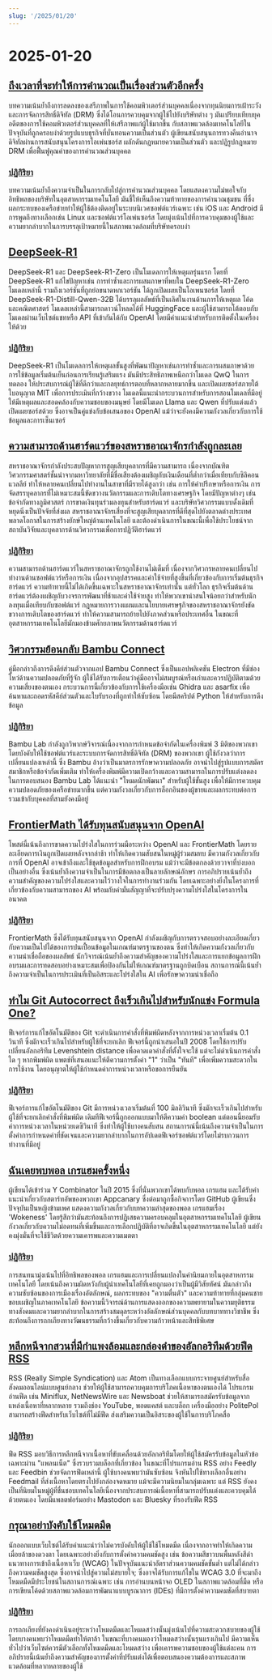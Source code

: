 ```yaml
---
slug: '/2025/01/20'
---
```


# 2025-01-20

## [ถึงเวลาที่จะทำให้การคำนวณเป็นเรื่องส่วนตัวอีกครั้ง](https://www.vintagecomputing.com/index.php/archives/3292/the-pc-is-dead-its-time-to-make-computing-personal-again)

บทความเน้นย้ำถึงการลดลงของเสรีภาพในการใช้คอมพิวเตอร์ส่วนบุคคลเนื่องจากทุนนิยมการเฝ้าระวังและการจัดการสิทธิ์ดิจิทัล (DRM) ซึ่งได้โอนการควบคุมจากผู้ใช้ไปยังบริษัทต่าง ๆ มันเปรียบเทียบยุคอดีตของการใช้คอมพิวเตอร์ส่วนบุคคลที่ให้เสรีภาพแก่ผู้ใช้มากขึ้น กับสภาพแวดล้อมเทคโนโลยีในปัจจุบันที่ถูกครอบงำด้วยรูปแบบธุรกิจที่บั่นทอนความเป็นส่วนตัว ผู้เขียนสนับสนุนการทวงคืนอำนาจดิจิทัลผ่านการสนับสนุนโครงการโอเพ่นซอร์ส ผลักดันกฎหมายความเป็นส่วนตัว และปฏิรูปกฎหมาย DRM เพื่อฟื้นฟูคุณค่าของการคำนวณส่วนบุคคล

### [ปฏิกิริยา](https://news.ycombinator.com/item?id=42763095)

บทความเน้นย้ำถึงความจำเป็นในการกลับไปสู่การคำนวณส่วนบุคคล โดยแสดงความไม่พอใจกับอิทธิพลของบริษัทในอุตสาหกรรมเทคโนโลยี มันชี้ให้เห็นถึงความท้าทายของการคำนวณชุมชน ที่ซึ่งผลกระทบของเครือข่ายทำให้ผู้ใช้ต้องติดอยู่ในระบบนิเวศซอฟต์แวร์เฉพาะ เช่น iOS และ Android มีการพูดถึงทางเลือกเช่น Linux และซอฟต์แวร์โอเพ่นซอร์ส โดยมุ่งเน้นไปที่การควบคุมของผู้ใช้และความยากลำบากในการบรรลุเป้าหมายนี้ในสภาพแวดล้อมที่บริษัทครอบงำ

## [DeepSeek-R1](https://github.com/deepseek-ai/DeepSeek-R1)

DeepSeek-R1 และ DeepSeek-R1-Zero เป็นโมเดลการให้เหตุผลรุ่นแรก โดยที่ DeepSeek-R1 แก้ไขปัญหาเช่น การทำซ้ำและการผสมภาษาที่พบใน DeepSeek-R1-Zero โมเดลเหล่านี้ รวมถึงเวอร์ชันที่ถูกย่อขนาดหกเวอร์ชัน ได้ถูกเปิดเผยเป็นโอเพนซอร์ส โดยที่ DeepSeek-R1-Distill-Qwen-32B ได้บรรลุผลลัพธ์ที่เป็นเลิศในงานด้านการให้เหตุผล โค้ด และคณิตศาสตร์ โมเดลเหล่านี้สามารถดาวน์โหลดได้ที่ HuggingFace และผู้ใช้สามารถโต้ตอบกับโมเดลผ่านเว็บไซต์แชทหรือ API ที่เข้ากันได้กับ OpenAI โดยมีคำแนะนำสำหรับการติดตั้งในเครื่องให้ด้วย

### [ปฏิกิริยา](https://news.ycombinator.com/item?id=42768072)

DeepSeek-R1 เป็นโมเดลการให้เหตุผลขั้นสูงที่พัฒนาปัญหาเช่นการทำซ้ำและการผสมภาษาด้วยการใช้ข้อมูลเริ่มต้นเย็นก่อนการเรียนรู้เสริมแรง มันมีประสิทธิภาพเหนือกว่าโมเดล QwQ ในการทดลอง ให้ประสบการณ์ผู้ใช้ที่ดีกว่าและกลยุทธ์การตอบที่หลากหลายมากขึ้น และเปิดเผยซอร์สภายใต้ใบอนุญาต MIT เพื่อการประเมินที่กว้างขวาง โมเดลนี้แนะนำกระบวนการสำหรับการสอนโมเดลที่มีอยู่ให้มีเหตุผลและสอดคล้องกับความชอบของมนุษย์ โดยมีโมเดล Llama และ Qwen ที่ปรับแต่งแล้วเปิดเผยซอร์สด้วย ซึ่งอาจเป็นคู่แข่งกับข้อเสนอของ OpenAI แม้ว่าจะยังคงมีความกังวลเกี่ยวกับการใช้ข้อมูลและการเซ็นเซอร์

## [ความสามารถด้านฮาร์ดแวร์ของสหราชอาณาจักรกำลังถูกละเลย](https://josef.cn/blog/uk-talent)

สหราชอาณาจักรกำลังประสบปัญหาการสูญเสียบุคลากรที่มีความสามารถ เนื่องจากบัณฑิตวิศวกรรมศาสตร์ชั้นนำจากมหาวิทยาลัยที่มีชื่อเสียงต้องเผชิญกับเงินเดือนที่ต่ำกว่าเมื่อเทียบกับซิลิคอนแวลลีย์ ทำให้หลายคนเปลี่ยนไปทำงานในสาขาที่มีรายได้สูงกว่า เช่น การให้คำปรึกษาหรือการเงิน การจัดสรรบุคลากรที่ไม่เหมาะสมนี้ขัดขวางนวัตกรรมและการเติบโตทางเศรษฐกิจ โดยมีปัญหาต่างๆ เช่น ข้อจำกัดทางภูมิศาสตร์ การขาดเงินทุนร่วมลงทุนสำหรับฮาร์ดแวร์ และบริษัทวิศวกรรมแบบดั้งเดิมที่หยุดนิ่งเป็นปัจจัยที่ส่งผล สหราชอาณาจักรเสี่ยงที่จะสูญเสียบุคลากรที่ดีที่สุดไปยังตลาดต่างประเทศ พลาดโอกาสในการสร้างยักษ์ใหญ่ด้านเทคโนโลยี และต้องดำเนินการในขณะนี้เพื่อใช้ประโยชน์จากสถาบันวิจัยและบุคลากรด้านวิศวกรรมเพื่อการปฏิวัติฮาร์ดแวร์

### [ปฏิกิริยา](https://news.ycombinator.com/item?id=42763386)

ความสามารถด้านฮาร์ดแวร์ในสหราชอาณาจักรถูกใช้งานไม่เต็มที่ เนื่องจากวิศวกรหลายคนเปลี่ยนไปทำงานด้านซอฟต์แวร์หรือการเงิน เนื่องจากอุปสรรคและค่าใช้จ่ายที่สูงขึ้นที่เกี่ยวข้องกับการเริ่มต้นธุรกิจฮาร์ดแวร์ ความท้าทายนี้ไม่ได้เกิดขึ้นเฉพาะในสหราชอาณาจักรเท่านั้น แต่ทั่วโลก ธุรกิจเริ่มต้นด้านฮาร์ดแวร์ต้องเผชิญกับวงจรการพัฒนาที่ช้าและค่าใช้จ่ายสูง ทำให้พวกเขาน่าสนใจน้อยกว่าสำหรับนักลงทุนเมื่อเทียบกับซอฟต์แวร์ กฎหมายการวางแผนและนโยบายเศรษฐกิจของสหราชอาณาจักรยังขัดขวางการเติบโตของฮาร์ดแวร์ ทำให้ความสามารถย้ายไปยังภาคส่วนหรือประเทศอื่น ในขณะที่อุตสาหกรรมเทคโนโลยีมักมองข้ามศักยภาพนวัตกรรมด้านฮาร์ดแวร์

## [วิศวกรรมย้อนกลับ Bambu Connect](https://wiki.rossmanngroup.com/wiki/Reverse_Engineering_Bambu_Connect)

คู่มือกล่าวถึงการดึงคีย์ส่วนตัวจากแอป Bambu Connect ซึ่งเป็นแอปพลิเคชัน Electron ที่มีช่องโหว่ด้านความปลอดภัยที่รู้จัก ผู้ใช้ได้รับการเตือนว่าคู่มืออาจไม่สมบูรณ์หรือเก่าและควรปฏิบัติตามด้วยความเสี่ยงของตนเอง กระบวนการนี้เกี่ยวข้องกับการใช้เครื่องมือเช่น Ghidra และ asarfix เพื่อค้นหาและถอดรหัสคีย์ส่วนตัวและใบรับรองที่ถูกทำให้ซับซ้อน โดยมีสคริปต์ Python ให้สำหรับการดึงข้อมูล

### [ปฏิกิริยา](https://news.ycombinator.com/item?id=42764602)

Bambu Lab กำลังถูกวิพากษ์วิจารณ์เนื่องจากการกำหนดข้อจำกัดในเครื่องพิมพ์ 3 มิติของพวกเขา โดยบังคับให้ใช้ซอฟต์แวร์และระบบการจัดการสิทธิ์ดิจิทัล (DRM) ของพวกเขา ผู้ใช้กังวลว่าการเปลี่ยนแปลงเหล่านี้ ซึ่ง Bambu อ้างว่าเป็นมาตรการรักษาความปลอดภัย อาจนำไปสู่รูปแบบการสมัครสมาชิกหรือข้อจำกัดเพิ่มเติม ทำให้เครื่องพิมพ์มีความเปิดกว้างและความสามารถในการปรับแต่งลดลง ในการตอบสนอง Bambu Lab ได้แนะนำ "โหมดนักพัฒนา" สำหรับผู้ใช้ขั้นสูง เพื่อให้มีการควบคุมความปลอดภัยของเครือข่ายมากขึ้น แต่ความกังวลเกี่ยวกับการล็อกอินของผู้ขายและผลกระทบต่อการรวมเข้ากับบุคคลที่สามยังคงมีอยู่

## [FrontierMath ได้รับทุนสนับสนุนจาก OpenAI](https://www.lesswrong.com/posts/cu2E8wgmbdZbqeWqb/meemi-s-shortform)

โพสต์นี้เน้นถึงการขาดความโปร่งใสในการร่วมมือระหว่าง OpenAI และ FrontierMath โดยรายละเอียดการเงินถูกเปิดเผยหลังจากล่าช้า ทำให้เกิดความสับสนในหมู่ผู้ร่วมสมทบ มีความกังวลเกี่ยวกับการที่ OpenAI อาจเข้าถึงและใช้ชุดข้อมูลสำหรับการฝึกอบรม แม้ว่าจะมีข้อตกลงด้วยวาจาที่บ่งบอกเป็นอย่างอื่น ซึ่งเน้นย้ำถึงความจำเป็นในการมีข้อตกลงเป็นลายลักษณ์อักษร การอภิปรายเน้นย้ำถึงความสำคัญของความโปร่งใสและความไว้วางใจในการทำงานร่วมกัน โดยเฉพาะอย่างยิ่งในโครงการที่เกี่ยวข้องกับความสามารถของ AI พร้อมกับคำมั่นสัญญาที่จะปรับปรุงความโปร่งใสในโครงการในอนาคต

### [ปฏิกิริยา](https://news.ycombinator.com/item?id=42763231)

FrontierMath ซึ่งได้รับทุนสนับสนุนจาก OpenAI กำลังเผชิญกับการตรวจสอบอย่างละเอียดเกี่ยวกับความเป็นไปได้ของการปนเปื้อนข้อมูลในเกณฑ์มาตรฐานของตน ซึ่งทำให้เกิดความกังวลเกี่ยวกับความน่าเชื่อถือของผลลัพธ์ นักวิจารณ์เน้นย้ำถึงความสำคัญของความโปร่งใสและการแยกข้อมูลการฝึกอบรมและการทดสอบอย่างเหมาะสมเพื่อป้องกันไม่ให้เกณฑ์มาตรฐานถูกบิดเบือน สถานการณ์นี้เน้นย้ำถึงความจำเป็นในการประเมินที่เป็นอิสระและโปร่งใสใน AI เพื่อรักษาความน่าเชื่อถือ

## [ทำไม Git Autocorrect ถึงเร็วเกินไปสำหรับนักแข่ง Formula One?](https://blog.gitbutler.com/why-is-git-autocorrect-too-fast-for-formula-one-drivers/)

ฟีเจอร์การแก้ไขอัตโนมัติของ Git จะดำเนินการคำสั่งที่พิมพ์ผิดหลังจากการหน่วงเวลาเริ่มต้น 0.1 วินาที ซึ่งมักจะเร็วเกินไปสำหรับผู้ใช้ที่จะยกเลิก ฟีเจอร์นี้ถูกนำเสนอในปี 2008 โดยใช้การปรับเปลี่ยนอัลกอริทึม Levenshtein distance เพื่อคาดเดาคำสั่งที่ตั้งใจจะใช้ แต่จะไม่ดำเนินการคำสั่งใด ๆ หากพิมพ์ผิด แพตช์ที่เสนอแนะให้ตีความการตั้งค่า "1" ว่าเป็น "ทันที" เพื่อเพิ่มความสะดวกในการใช้งาน โดยอนุญาตให้ผู้ใช้กำหนดค่าการหน่วงเวลาหรือขอการยืนยัน

### [ปฏิกิริยา](https://news.ycombinator.com/item?id=42760620)

ฟีเจอร์การแก้ไขอัตโนมัติของ Git มีการหน่วงเวลาเริ่มต้นที่ 100 มิลลิวินาที ซึ่งมักจะเร็วเกินไปสำหรับผู้ใช้ที่จะยกเลิกคำสั่งที่พิมพ์ผิด เดิมทีฟีเจอร์นี้ถูกออกแบบมาให้ตีความค่า boolean แต่ตอนนี้ยอมรับค่าการหน่วงเวลาในหน่วยเดซิวินาที ซึ่งทำให้ผู้ใช้บางคนสับสน สถานการณ์นี้เน้นถึงความจำเป็นในการตั้งค่าการกำหนดค่าที่ชัดเจนและความยากลำบากในการอัปเดตฟีเจอร์ซอฟต์แวร์โดยไม่รบกวนการทำงานที่มีอยู่

## [ฉันเคยพบพอล เกรแฮมครั้งหนึ่ง](http://okayfail.com/2025/i-met-pg-once.html)

ผู้เขียนได้เข้าร่วม Y Combinator ในปี 2015 ซึ่งที่นั่นพวกเขาได้พบกับพอล เกรแฮม และได้รับคำแนะนำเกี่ยวกับสตาร์ทอัพของพวกเขา Appcanary ซึ่งต่อมาถูกซื้อกิจการโดย GitHub ผู้เขียนซึ่งปัจจุบันเป็นหญิงข้ามเพศ แสดงความกังวลเกี่ยวกับบทความล่าสุดของพอล เกรแฮมเรื่อง 'Wokeness' โดยรู้สึกว่ามันสะท้อนถึงการปฏิเสธความครอบคลุมในอุตสาหกรรมเทคโนโลยี ผู้เขียนกังวลเกี่ยวกับความไม่อดทนที่เพิ่มขึ้นและการเลือกปฏิบัติที่อาจเกิดขึ้นในอุตสาหกรรมเทคโนโลยี แต่ยังคงมุ่งมั่นที่จะใช้ชีวิตด้วยความเคารพและความเมตตา

### [ปฏิกิริยา](https://news.ycombinator.com/item?id=42767507)

การสนทนามุ่งเน้นไปที่อิทธิพลของพอล เกรแฮมและการเปลี่ยนแปลงในค่านิยมภายในอุตสาหกรรมเทคโนโลยี โดยเน้นถึงความผิดหวังกับผู้นำเทคโนโลยีที่เคยถูกมองว่าเป็นผู้มีวิสัยทัศน์ มันกล่าวถึงความซับซ้อนของการเมืองเรื่องอัตลักษณ์, ผลกระทบของ "ความตื่นตัว" และความท้าทายที่กลุ่มคนชายขอบเผชิญในภาคเทคโนโลยี ข้อความนี้วิจารณ์ด้านการแสดงออกของความพยายามในความยุติธรรมทางสังคมและความยากลำบากในการสร้างสมดุลระหว่างอัตลักษณ์ส่วนบุคคลกับบทบาททางวิชาชีพ ซึ่งสะท้อนถึงการถกเถียงทางวัฒนธรรมที่กว้างขึ้นเกี่ยวกับความก้าวหน้าและสิทธิพิเศษ

## [หลีกหนีจากสวนที่มีกำแพงล้อมและกล่องดำของอัลกอริทึมด้วยฟีด RSS](https://www.johnwalker.nl/posts/escape-the-walled-garden-with-rss)

RSS (Really Simple Syndication) และ Atom เป็นทางเลือกแบบกระจายศูนย์สำหรับสื่อสังคมออนไลน์แบบศูนย์กลาง ช่วยให้ผู้ใช้สามารถควบคุมการบริโภคเนื้อหาของตนเองได้ โปรแกรมอ่านฟีด เช่น Miniflux, NetNewsWire และ Newsboat ช่วยให้สามารถสมัครรับข้อมูลจากแหล่งเนื้อหาที่หลากหลาย รวมถึงช่อง YouTube, พอดแคสต์ และบล็อก เครื่องมืออย่าง PolitePol สามารถสร้างฟีดสำหรับเว็บไซต์ที่ไม่มีฟีด ส่งเสริมความเป็นอิสระของผู้ใช้ในการบริโภคสื่อ

### [ปฏิกิริยา](https://news.ycombinator.com/item?id=42761219)

ฟีด RSS มอบวิธีการหลีกหนีจากเนื้อหาที่ขับเคลื่อนด้วยอัลกอริทึมโดยให้ผู้ใช้สมัครรับข้อมูลในหัวข้อเฉพาะผ่าน "แพลนเน็ต" ซึ่งรวบรวมบล็อกที่เกี่ยวข้อง ในขณะที่โปรแกรมอ่าน RSS อย่าง Feedly และ Feedbin ช่วยจัดการฟีดเหล่านี้ ผู้ใช้บางคนพบว่ามันซับซ้อน จึงหันไปใช้ทางเลือกอื่นอย่าง Feedmail ที่ส่งเนื้อหาโดยตรงไปยังกล่องจดหมาย แม้จะมีความนิยมในกลุ่มเฉพาะ แต่ RSS ยังคงเป็นที่นิยมในหมู่ผู้ที่ชื่นชอบเทคโนโลยีเนื่องจากประสบการณ์เนื้อหาที่สามารถปรับแต่งและควบคุมได้ด้วยตนเอง โดยมีแพลตฟอร์มอย่าง Mastodon และ Bluesky ที่รองรับฟีด RSS

## [กรุณาอย่าบังคับใช้โหมดมืด](https://iamvishnu.com/posts/please-dont-force-dark-mode)

นักออกแบบเว็บไซต์ได้รับคำแนะนำว่าไม่ควรบังคับให้ผู้ใช้ใช้โหมดมืด เนื่องจากอาจทำให้เกิดความเมื่อยล้าของดวงตา โดยเฉพาะอย่างยิ่งกับการตั้งค่าความคมชัดสูง เช่น ข้อความสีขาวบนพื้นหลังสีดำ แนวทางการเข้าถึงเนื้อหาเว็บ (WCAG) ในปัจจุบันแนะนำอัตราส่วนความคมชัดขั้นต่ำ แต่ไม่ได้กล่าวถึงความคมชัดสูงสุด ซึ่งอาจนำไปสู่ความไม่สบายใจ; ซึ่งอาจได้รับการแก้ไขใน WCAG 3.0 ที่จะมาถึง โหมดมืดมีประโยชน์ในสถานการณ์เฉพาะ เช่น การอ่านบนหน้าจอ OLED ในสภาพแวดล้อมที่มืด หรือการเขียนโค้ดด้วยสภาพแวดล้อมการพัฒนาแบบบูรณาการ (IDEs) ที่มีการตั้งค่าความคมชัดที่สบายตา

### [ปฏิกิริยา](https://news.ycombinator.com/item?id=42762054)

การถกเถียงที่ยังคงดำเนินอยู่ระหว่างโหมดมืดและโหมดสว่างนั้นมุ่งเน้นไปที่ความสะดวกสบายของผู้ใช้ โดยบางคนพบว่าโหมดมืดทำให้ตาล้า ในขณะที่บางคนมองว่าโหมดสว่างนั้นรุนแรงเกินไป มีความเห็นทั่วไปว่าเว็บไซต์ควรมีตัวเลือกทั้งโหมดมืดและโหมดสว่าง เพื่อเคารพความชอบของผู้ใช้แต่ละคน การอภิปรายนี้เน้นย้ำถึงความสำคัญของการตั้งค่าที่ปรับแต่งได้เพื่อตอบสนองความต้องการและสภาพแวดล้อมที่หลากหลายของผู้ใช้

<head>
  <meta property="og:title" content="ถึงเวลาที่จะทำให้การคำนวณเป็นเรื่องส่วนตัวอีกครั้ง" />
  <meta property="og:type" content="website" />
  <meta property="og:image" content="https://og.cho.sh/api/og/?title=%E0%B8%96%E0%B8%B6%E0%B8%87%E0%B9%80%E0%B8%A7%E0%B8%A5%E0%B8%B2%E0%B8%97%E0%B8%B5%E0%B9%88%E0%B8%88%E0%B8%B0%E0%B8%97%E0%B8%B3%E0%B9%83%E0%B8%AB%E0%B9%89%E0%B8%81%E0%B8%B2%E0%B8%A3%E0%B8%84%E0%B8%B3%E0%B8%99%E0%B8%A7%E0%B8%93%E0%B9%80%E0%B8%9B%E0%B9%87%E0%B8%99%E0%B9%80%E0%B8%A3%E0%B8%B7%E0%B9%88%E0%B8%AD%E0%B8%87%E0%B8%AA%E0%B9%88%E0%B8%A7%E0%B8%99%E0%B8%95%E0%B8%B1%E0%B8%A7%E0%B8%AD%E0%B8%B5%E0%B8%81%E0%B8%84%E0%B8%A3%E0%B8%B1%E0%B9%89%E0%B8%87&subheading=%E0%B8%A7%E0%B8%B1%E0%B8%99%E0%B8%88%E0%B8%B1%E0%B8%99%E0%B8%97%E0%B8%A3%E0%B9%8C%E0%B8%97%E0%B8%B5%E0%B9%88%2020%20%E0%B8%A1%E0%B8%81%E0%B8%A3%E0%B8%B2%E0%B8%84%E0%B8%A1%202568%3A%20%E0%B8%AA%E0%B8%A3%E0%B8%B8%E0%B8%9B%E0%B8%82%E0%B9%88%E0%B8%B2%E0%B8%A7%E0%B9%81%E0%B8%AE%E0%B9%87%E0%B8%81%E0%B9%80%E0%B8%81%E0%B8%AD%E0%B8%A3%E0%B9%8C" />
</head>
